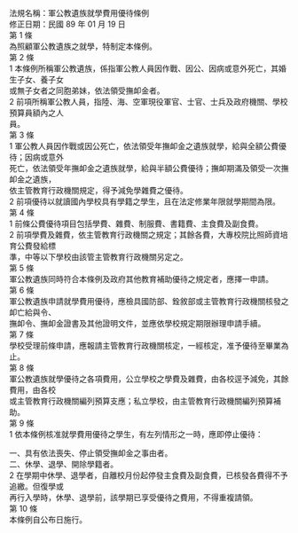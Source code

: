 法規名稱：軍公教遺族就學費用優待條例  
修正日期：民國 89 年 01 月 19 日  
第 1 條  
為照顧軍公教遺族之就學，特制定本條例。  
第 2 條  
1 本條例所稱軍公教遺族，係指軍公教人員因作戰、因公、因病或意外死亡，其婚生子女、養子女  
或無子女者之同胞弟妹，依法領受撫卹金者。  
2 前項所稱軍公教人員，指陸、海、空軍現役軍官、士官、士兵及政府機關、學校預算員額內之人  
員。  
第 3 條  
1 軍公教人員因作戰或因公死亡，依法領受年撫卹金之遺族就學，給與全額公費優待；因病或意外  
死亡，依法領受年撫卹金之遺族就學，給與半額公費優待；撫卹期滿及領受一次撫卹金之遺族，  
依主管教育行政機關規定，得予減免學雜費之優待。  
2 前項優待以就讀國內學校具有學籍之學生，且在法定修業年限就學期間為限。  
第 4 條  
1 前條公費優待項目包括學費、雜費、制服費、書籍費、主食費及副食費。  
2 前項學費及雜費，依主管教育行政機關之規定；其餘各費，大專校院比照師資培育公費發給標  
準，中等以下學校由該管主管教育行政機關另定之。  
第 5 條  
軍公教遺族同時符合本條例及政府其他教育補助優待之規定者，應擇一申請。  
第 6 條  
軍公教遺族申請就學費用優待，應檢具國防部、銓敘部或主管教育行政機關核發之卹亡給與令、  
撫卹令、撫卹金證書及其他證明文件，並應依學校規定期限辦理申請手續。  
第 7 條  
學校受理前條申請，應報請主管教育行政機關核定，一經核定，准予優待至畢業為止。  
第 8 條  
軍公教遺族就學優待之各項費用，公立學校之學費及雜費，由各校逕予減免，其餘費用，由各校  
或主管教育行政機關編列預算支應；私立學校，由主管教育行政機關編列預算補助。  
第 9 條  
1 依本條例核准就學費用優待之學生，有左列情形之一時，應即停止優待：  


一、具有依法喪失、停止領受撫卹金之事由者。  
二、休學、退學、開除學籍者。  
2 在學期中休學、退學者，自離校月份起停發主食費及副食費，已核發各費得不予追繳。但復學或  
再行入學時，休學、退學前，該學期已享受優待之費用，不得重複請領。  
第 10 條  
本條例自公布日施行。  


